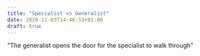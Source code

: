 ```yaml
---
title: "Specialist vs Generalist"
date: 2020-11-03T14:46:53+01:00
draft: true
---
```


"The generalist opens the door for the specialist to walk through"